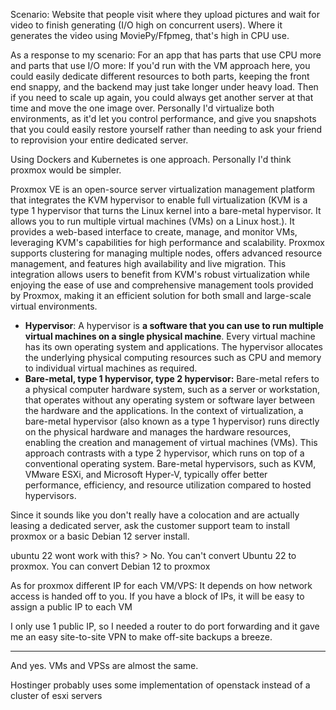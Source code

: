 
Scenario: Website that people visit where they upload pictures and wait for video to finish generating (I/O high on concurrent users). Where it generates the video using MoviePy/Ffpmeg, that's high in CPU use.

As a response to my scenario:
For an app that has parts that use CPU more and parts that use I/O more: If you'd run with the VM approach here, you could easily dedicate different resources to both parts, keeping the front end snappy, and the backend may just take longer under heavy load. Then if you need to scale up again, you could always get another server at that time and move the one image over. Personally I'd virtualize both environments, as it'd let you control performance, and give you snapshots that you could easily restore yourself rather than needing to ask your friend to reprovision your entire dedicated server.

Using Dockers and Kubernetes is one approach. Personally I'd think proxmox would be simpler.

Proxmox VE is an open-source server virtualization management platform that integrates the KVM hypervisor to enable full virtualization (KVM is a type 1 hypervisor that turns the Linux kernel into a bare-metal hypervisor. It allows you to run multiple virtual machines (VMs) on a Linux host.). It provides a web-based interface to create, manage, and monitor VMs, leveraging KVM's capabilities for high performance and scalability. Proxmox supports clustering for managing multiple nodes, offers advanced resource management, and features high availability and live migration. This integration allows users to benefit from KVM's robust virtualization while enjoying the ease of use and comprehensive management tools provided by Proxmox, making it an efficient solution for both small and large-scale virtual environments.
- **Hypervisor**: A hypervisor is **a software that you can use to run multiple virtual machines on a single physical machine**. Every virtual machine has its own operating system and applications. The hypervisor allocates the underlying physical computing resources such as CPU and memory to individual virtual machines as required.
- **Bare-metal, type 1 hypervisor, type 2 hypervisor:** Bare-metal refers to a physical computer hardware system, such as a server or workstation, that operates without any operating system or software layer between the hardware and the applications. In the context of virtualization, a bare-metal hypervisor (also known as a type 1 hypervisor) runs directly on the physical hardware and manages the hardware resources, enabling the creation and management of virtual machines (VMs). This approach contrasts with a type 2 hypervisor, which runs on top of a conventional operating system. Bare-metal hypervisors, such as KVM, VMware ESXi, and Microsoft Hyper-V, typically offer better performance, efficiency, and resource utilization compared to hosted hypervisors.

Since it sounds like you don't really have a colocation and are actually leasing a dedicated server, ask the customer support team to install proxmox or a basic Debian 12 server install.

ubuntu 22 wont work with this? > No. You can't convert Ubuntu 22 to proxmox. You can convert Debian 12 to proxmox

As for proxmox different IP for each VM/VPS:
It depends on how network access is handed off to you. If you have a block of IPs, it will be easy to assign a public IP to each VM

I only use 1 public IP, so I needed a router to do port forwarding and it gave me an easy site-to-site VPN to make off-site backups a breeze.

---

And yes. VMs and VPSs are almost the same.

Hostinger probably uses some implementation of openstack instead of a cluster of esxi servers

